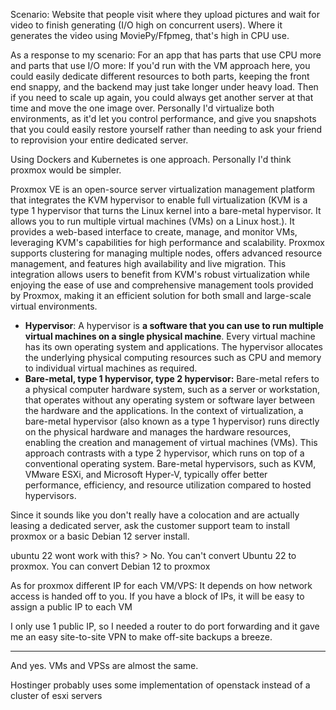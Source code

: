 
Scenario: Website that people visit where they upload pictures and wait for video to finish generating (I/O high on concurrent users). Where it generates the video using MoviePy/Ffpmeg, that's high in CPU use.

As a response to my scenario:
For an app that has parts that use CPU more and parts that use I/O more: If you'd run with the VM approach here, you could easily dedicate different resources to both parts, keeping the front end snappy, and the backend may just take longer under heavy load. Then if you need to scale up again, you could always get another server at that time and move the one image over. Personally I'd virtualize both environments, as it'd let you control performance, and give you snapshots that you could easily restore yourself rather than needing to ask your friend to reprovision your entire dedicated server.

Using Dockers and Kubernetes is one approach. Personally I'd think proxmox would be simpler.

Proxmox VE is an open-source server virtualization management platform that integrates the KVM hypervisor to enable full virtualization (KVM is a type 1 hypervisor that turns the Linux kernel into a bare-metal hypervisor. It allows you to run multiple virtual machines (VMs) on a Linux host.). It provides a web-based interface to create, manage, and monitor VMs, leveraging KVM's capabilities for high performance and scalability. Proxmox supports clustering for managing multiple nodes, offers advanced resource management, and features high availability and live migration. This integration allows users to benefit from KVM's robust virtualization while enjoying the ease of use and comprehensive management tools provided by Proxmox, making it an efficient solution for both small and large-scale virtual environments.
- **Hypervisor**: A hypervisor is **a software that you can use to run multiple virtual machines on a single physical machine**. Every virtual machine has its own operating system and applications. The hypervisor allocates the underlying physical computing resources such as CPU and memory to individual virtual machines as required.
- **Bare-metal, type 1 hypervisor, type 2 hypervisor:** Bare-metal refers to a physical computer hardware system, such as a server or workstation, that operates without any operating system or software layer between the hardware and the applications. In the context of virtualization, a bare-metal hypervisor (also known as a type 1 hypervisor) runs directly on the physical hardware and manages the hardware resources, enabling the creation and management of virtual machines (VMs). This approach contrasts with a type 2 hypervisor, which runs on top of a conventional operating system. Bare-metal hypervisors, such as KVM, VMware ESXi, and Microsoft Hyper-V, typically offer better performance, efficiency, and resource utilization compared to hosted hypervisors.

Since it sounds like you don't really have a colocation and are actually leasing a dedicated server, ask the customer support team to install proxmox or a basic Debian 12 server install.

ubuntu 22 wont work with this? > No. You can't convert Ubuntu 22 to proxmox. You can convert Debian 12 to proxmox

As for proxmox different IP for each VM/VPS:
It depends on how network access is handed off to you. If you have a block of IPs, it will be easy to assign a public IP to each VM

I only use 1 public IP, so I needed a router to do port forwarding and it gave me an easy site-to-site VPN to make off-site backups a breeze.

---

And yes. VMs and VPSs are almost the same.

Hostinger probably uses some implementation of openstack instead of a cluster of esxi servers

